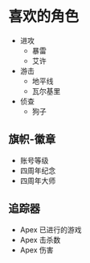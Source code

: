 # 喜欢的角色

- 进攻
    - 暴雷
    - 艾许
- 游击
    - 地平线
    - 瓦尔基里
- 侦查
    - 狗子

## 旗帜-徽章

- 账号等级
- 四周年纪念
- 四周年大师

## 追踪器

- Apex 已进行的游戏
- Apex 击杀数
- Apex 伤害
